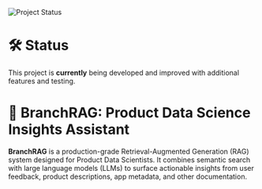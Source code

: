![Project Status](https://img.shields.io/badge/status-actively--developed-yellowgreen)

# 🛠️ Status

This project is **currently** being developed and improved with additional features and testing.

# 🧠 BranchRAG: Product Data Science Insights Assistant

**BranchRAG** is a production-grade Retrieval-Augmented Generation (RAG) system designed for Product Data Scientists. It combines semantic search with large language models (LLMs) to surface actionable insights from user feedback, product descriptions, app metadata, and other documentation.
